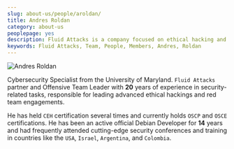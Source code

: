 ```yaml
---
slug: about-us/people/aroldan/
title: Andres Roldan
category: about-us
peoplepage: yes
description: Fluid Attacks is a company focused on ethical hacking and pentesting in applications with over 18 year of experience providing our services to the Colombian market. The purpose of this page is to present a small overview about the experience, education and achievements of Andres Roldan.
keywords: Fluid Attacks, Team, People, Members, Andres, Roldan
---
```


<div class="imgblock">

![Andres
Roldan](https://res.cloudinary.com/fluid-attacks/image/upload/v1620228133/airs/about-us/people/aroldan_qsqtwx.webp)

</div>

Cybersecurity Specialist from the University of Maryland.
`Fluid Attacks` partner and Offensive Team Leader with **20** years of
experience in security-related tasks, responsible for leading advanced
ethical hackings and red team engagements.

He has held `CEH` certification several times and currently holds `OSCP`
and `OSCE` certifications. He has been an active official Debian
Developer for **14** years and had frequently attended cutting-edge
security conferences and training in countries like the `USA`, `Israel`,
`Argentina`, and `Colombia`.
